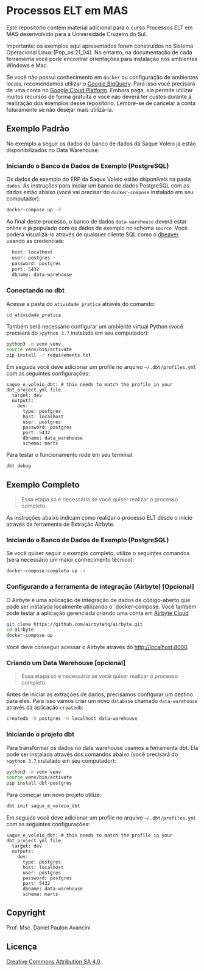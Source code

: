# Processos ELT em MAS

Este repositório contém material adicional para o curso Processos ELT em MAS desenvolvido para a Universidade Cruzeiro do Sul.

Importante: os exemplos aqui apresentados foram construídos no Sistema Operacional Linux (Pop_os 21_04). No entanto, na documentação de cada ferramenta você pode encontrar orientações para instalação nos ambientes Windows e Mac.

Se você não possui conhecimento em `docker` ou configuração de ambientes locais, recomendamos utilizar o [Google BigQuery](https://cloud.google.com/bigquery?hl=pt-br). Para isso você precisará de uma conta no [Google Cloud Platform](https://console.developers.google.com/?hl=pt-Br). Embora paga, ela permite utilizar muitos recursos de forma gratuita e você não deverá ter custos durante a realização dos exemplos desse repositório. Lembre-se de cancelar a conta futuramente se não desejar mais utilizá-la.


## Exemplo Padrão 

No exemplo a seguir os dados do banco de dados da Saque Voleio já estão disponibilizados no Data Warehouse.


### Iniciando o Banco de Dados de Exemplo (PostgreSQL)

Os dados de exemplo do ERP da Saque Voleio estão disponíveis na pasta `dados`. As instruções para iniciar um banco de dados PostgreSQL com os dados estão abaixo (você vai precisar do `docker-compose` instalado em seu computador):

```bash
docker-compose up -d
```

Ao final deste processo, o banco de dados `data-warehouse` deverá estar online e já populado com os dados de exemplo no schema `source`. Você poderá visualizá-lo através de qualquer cliente SQL como o [dbeaver](https://dbeaver.io/download/) usando as credenciais:

```bash
  host: localhost
  user: postgres
  password: postgres
  port: 5432
  dbname: data-warehouse
```

### Conectando no dbt

Acesse a pasta do `atividade_pratica` através do comando:

```
cd atividade_pratica
```

Também será necessário configurar um ambiente virtual Python (você precisará do `>python 3.7` instalado em seu computador):

```bash
python3 -m venv venv
source venv/bin/activate
pip install -r requirements.txt
```

Em seguida você deve adicionar um profile no arquivo `~/.dbt/profiles.yml` com as seguintes configurações:

```
saque_e_voleio_dbt: # this needs to match the profile in your dbt_project.yml file
  target: dev
  outputs:
    dev:
      type: postgres
      host: localhost
      user: postgres
      password: postgres
      port: 5432
      dbname: data_warehouse
      schema: marts
```

Para testar o funcionamento rode em seu terminal:

```
dbt debug
```


## Exemplo Completo

> Essa etapa só é necessária se você quiser realizar o processo completo.

As instruções abaixo indicam como realizar o processo ELT desde o início através da ferramenta de Extração Airbyte.

### Iniciando o Banco de Dados de Exemplo (PostgreSQL)

Se você quiser seguir o exemplo completo, utilize o seguintes comandos (será necessário um maior conhecimento técnico):

```bash
docker-compose-completo up -d
```

### Configurando a ferramenta de integração (Airbyte) [Opcional]

O Airbyte é uma aplicação de integração de dados de código-aberto que pode ser instalada localmente utilizando o `docker-compose. Você também pode testar a aplicação gerenciada criando uma conta em [Airbyte Cloud](https://airbyte.com/)

```bash
git clone https://github.com/airbytehq/airbyte.git
cd airbyte
docker-compose up
```

Você deve conseguir acessar o Airbyte através do [http://localhost:8000](http://localhost:8000).


### Criando um Data Warehouse [opcional]

> Essa etapa só é necessária se você quiser realizar o processo completo.
> 
Antes de iniciar as extrações de dados, precisamos configurar um destino para eles. Para isso vamos criar um novo `database` chamado `data-warehouse`  através da aplicação `createdb`:

```bash
createdb -U postgres -h localhost data-warehouse
```

### Iniciando o projeto dbt


Para transformar os dados no data warehouse usamos a ferramenta dbt. Ela pode ser instalada através dos comandos abaixo (você precisará do `>python 3.7` instalado em seu computador):

```bash
python3 -m venv venv
source venv/bin/activate
pip install dbt-postgres
```

Para começar um novo projeto utilize:

```bash
dbt init saque_e_voleio_dbt
```

Em seguida você deve adicionar um profile no arquivo `~/.dbt/profiles.yml` com as seguintes configurações:

```
saque_e_voleio_dbt: # this needs to match the profile in your dbt_project.yml file
  target: dev
  outputs:
    dev:
      type: postgres
      host: localhost
      user: postgres
      password: postgres
      port: 5432
      dbname: data-warehouse
      schema: marts
```

## Copyright

Prof. Msc. Daniel Paulon Avancini

## Licença

[Creative Commons Attribution SA 4.0](LICENSE)
